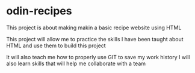 # odin-recipes
This project is about making makin a basic recipe website using HTML

This project will allow me to practice the skills I have been taught about HTML and use them to build
this project

It will also teach me how to properly use GIT to save my work history
I will also learn skills that will help me collaborate with a team

